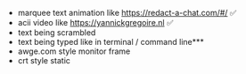 - marquee text animation like https://redact-a-chat.com/#/ ✅
- acii video like https://yannickgregoire.nl ✅
- text being scrambled
- text being typed like in terminal / command line***
- awge.com style monitor frame
- crt style static